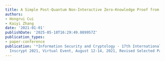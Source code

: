 ```yaml
---
title: A Simple Post-Quantum Non-Interactive Zero-Knowledge Proof from Garbled Circuits
authors:
- Hongrui Cui
- Kaiyi Zhang
date: '2021-01-01'
publishDate: '2025-05-18T16:29:49.089957Z'
publication_types:
- paper-conference
publication: '*Information Security and Cryptology - 17th International Conference,
  Inscrypt 2021, Virtual Event, August 12-14, 2021, Revised Selected Papers*'
---
```

